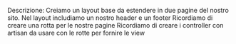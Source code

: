 Descrizione: Creiamo un layout base da estendere in due pagine del nostro sito. Nel layout includiamo un nostro header e un footer Ricordiamo di creare una rotta per le nostre pagine Ricordiamo di creare i controller con artisan da usare con le rotte per fornire le view